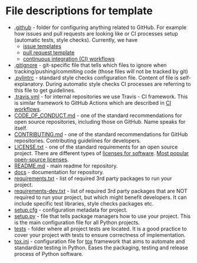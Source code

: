 File descriptions for template
==============================

- [.github](../.github) - folder for configuring anything related to GitHub.
  For example how issues and pull requests are looking like or CI processes setup (automatic tests, style checks).
  Currently, we have
    - [issue templates](../.github/ISSUE_TEMPLATE)
    - [pull request template](../.github/PULL_REQUEST_TEMPLATE.md)
    - [continuous integration (CI) workflows](../.github/workflows)
- [.gitignore](../.gitignore) - git-specific file that tells which files to ignore
  when tracking/pushing/commiting code (those files will not be tracked by git)
- [.pylintrc](../.pylintrc) - standard style checks configuration file. Content of file is
  self-explanatory. During automatic style checks CI processes are referring to this file
  to get guidelines.
- [.travis.yml](../.travis.yml) - for internal repositories we use Travis - CI framework.
  This is similar framework to GitHub Actions which are described in [CI workflows](../.github/workflows).
- [CODE_OF_CONDUCT.md](../CODE_OF_CONDUCT.md) - one of the standard recommendations for open source repositories, including those on GitHub.
  Name speaks for itself.
- [CONTRIBUTING.md](../CONTRIBUTING.md) - one of the standard recommendations for GitHub repositories.
  Contributing guidelines for developers.
- [LICENSE.txt](../LICENSE.txt) - one of the standard requirements for an open source project.
  There are different types of [licenses for software](https://en.wikipedia.org/wiki/Software_license).
  [Most popular open-source licenses](https://opensource.org/licenses).
- [README.md](../README.md) - main readme for repository.
- [docs](../docs) - documentation for repository.
- [requirements.txt](../requirements.txt) - list of required 3rd party packages to run your project.
- [requirements-dev.txt](../requirements-dev.txt) - list of required 3rd party packages that are
  NOT required to run your project, but which might benefit developers. It can include specific test
  libraries, style checks packages etc.
- [setup.cfg](../setup.cfg) - configuration metadata for project.
- [setup.py](../setup.py) - file that tells package managers how to use your project.
  This is the main configuration file for all Python projects.
- [tests](../tests) - folder where all project tests are located.
  It is a good practice to cover your project with tests to ensure correctness of implementation.
- [tox.ini](../tox.ini) - configuration file for [tox](https://tox.readthedocs.io/en/latest/) framework that
  aims to automate and standardize testing in Python.
  Eases the packaging, testing and release process of Python software.
